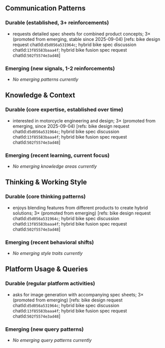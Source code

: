 ## Communication Patterns
### Durable (established, 3+ reinforcements)
- requests detailed spec sheets for combined product concepts; 3× (promoted from emerging, stable since 2025-09-04) [refs: bike design request chatId:`d5d056a531964c`; hybrid bike spec discussion chatId:`13f85583baaa4f`; hybrid bike fusion spec request chatId:`502f5574e3ad48`]

### Emerging (new signals, 1-2 reinforcements)
- _No emerging patterns currently_

## Knowledge & Context
### Durable (core expertise, established over time)
- interested in motorcycle engineering and design; 3× (promoted from emerging, since 2025-09-04) [refs: bike design request chatId:`d5d056a531964c`; hybrid bike spec discussion chatId:`13f85583baaa4f`; hybrid bike fusion spec request chatId:`502f5574e3ad48`]

### Emerging (recent learning, current focus)
- _No emerging knowledge areas currently_

## Thinking & Working Style
### Durable (core thinking patterns)
- enjoys blending features from different products to create hybrid solutions; 3× (promoted from emerging) [refs: bike design request chatId:`d5d056a531964c`; hybrid bike spec discussion chatId:`13f85583baaa4f`; hybrid bike fusion spec request chatId:`502f5574e3ad48`]

### Emerging (recent behavioral shifts)
- _No emerging style traits currently_

## Platform Usage & Queries
### Durable (regular platform activities)
- asks for image generation with accompanying spec sheets; 3× (promoted from emerging) [refs: bike design request chatId:`d5d056a531964c`; hybrid bike spec discussion chatId:`13f85583baaa4f`; hybrid bike fusion spec request chatId:`502f5574e3ad48`]

### Emerging (new query patterns)
- _No emerging query patterns currently_